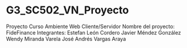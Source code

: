 # G3_SC502_VN_Proyecto
Proyecto Curso Ambiente Web Cliente/Servidor
Nombre del proyecto: FideFinance 
Integrantes:
Estefan León Cordero 
Javier Méndez González 
Wendy Miranda Varela 
José Andrés Vargas Araya 


